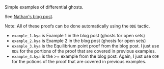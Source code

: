 Simple examples of differential ghosts.

See [Nathan's blog post](http://nfulton.org/2017/01/14/Ghosts/).

Note: All of these proofs can be done automatically using the `ODE` tactic.

 * `example_1.kya` is Example 1 in the blog post (ghosts for open sets)
 * `example_2.kya` is Example 2 in the blog post (ghosts for open sets)
 * `example_3.kya` is the Equilibrium point proof from the blog post. I just
   use `ODE` for the portions of the proof that are covered in previous examples.
 * `example_4.kya` is the >= example from the blog post. Again, I just use
   `ODE` for the potions of the proof that are covered in previous examples.
